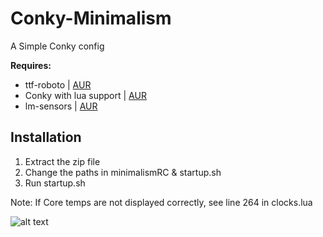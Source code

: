 # Conky-Minimalism
A Simple Conky config

**Requires:**
  * ttf-roboto  |  [AUR](https://www.archlinux.org/packages/community/any/ttf-roboto/)
  * Conky with lua support | [AUR](https://aur.archlinux.org/packages/conky-lua/)
  * lm-sensors | [AUR](https://www.archlinux.org/packages/?name=lm_sensors)

## Installation
  1. Extract the zip file
  2. Change the paths in minimalismRC & startup.sh
  3. Run startup.sh
  
Note: If Core temps are not displayed correctly, see line 264 in clocks.lua 

![alt text](https://raw.githubusercontent.com/NoTranslation/Conky-Minimalism/master/example.png)
